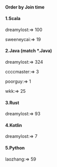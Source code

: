 #### Order by Join time
#### 1.Scala
dreamylost:=> 100

sweeneycai:=> 19

#### 2.Java (match *.Java)
dreamylost:=> 324

ccccmaster:=> 3

poorguy:=> 1

wkk:=> 25

#### 3.Rust
dreamylost:=> 93

#### 4.Kotlin
dreamylost:=> 7

#### 5.Python
laozhang:=> 59

